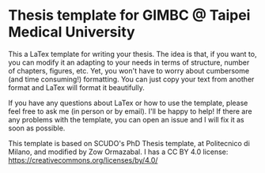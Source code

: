 # Thesis template for GIMBC @ Taipei Medical University
This a LaTex template for writing your thesis. The idea is that, if you want to, you can modify it an adapting to your needs in terms of structure, number of chapters, figures, etc.
Yet, you won't have to worry about cumbersome (and time consuming!) formatting. You can just copy your text from another format and LaTex will format it beautifully. 

If you have any questions about LaTex or how to use the template, please feel free to ask me (in person or by email). I'll be happy to help!
If there are any problems with the template, you can open an issue and I will fix it as soon as possible.



This template is based on SCUDO's PhD Thesis template, at Politecnico di Milano, and modified by Zow Ormazabal. I has a CC BY 4.0 license: https://creativecommons.org/licenses/by/4.0/


